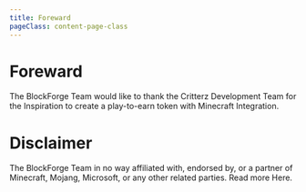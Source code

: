 ```yaml
---
title: Foreward
pageClass: content-page-class
---
```


# Foreward

The BlockForge Team would like to thank the Critterz Development Team for the Inspiration to create a play-to-earn token with Minecraft Integration.

# Disclaimer
The BlockForge Team in no way affiliated with, endorsed by, or a partner of Minecraft, Mojang, Microsoft, or any other related parties. Read more Here.
